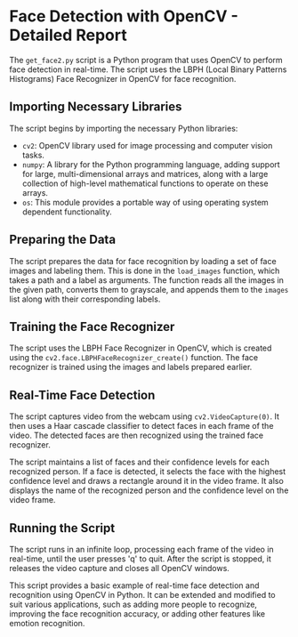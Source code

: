 # Face Detection with OpenCV - Detailed Report

The `get_face2.py` script is a Python program that uses OpenCV to perform face detection in real-time. The script uses the LBPH (Local Binary Patterns Histograms) Face Recognizer in OpenCV for face recognition.

## Importing Necessary Libraries

The script begins by importing the necessary Python libraries:

- `cv2`: OpenCV library used for image processing and computer vision tasks.
- `numpy`: A library for the Python programming language, adding support for large, multi-dimensional arrays and matrices, along with a large collection of high-level mathematical functions to operate on these arrays.
- `os`: This module provides a portable way of using operating system dependent functionality.

## Preparing the Data

The script prepares the data for face recognition by loading a set of face images and labeling them. This is done in the `load_images` function, which takes a path and a label as arguments. The function reads all the images in the given path, converts them to grayscale, and appends them to the `images` list along with their corresponding labels.

## Training the Face Recognizer

The script uses the LBPH Face Recognizer in OpenCV, which is created using the `cv2.face.LBPHFaceRecognizer_create()` function. The face recognizer is trained using the images and labels prepared earlier.

## Real-Time Face Detection

The script captures video from the webcam using `cv2.VideoCapture(0)`. It then uses a Haar cascade classifier to detect faces in each frame of the video. The detected faces are then recognized using the trained face recognizer.

The script maintains a list of faces and their confidence levels for each recognized person. If a face is detected, it selects the face with the highest confidence level and draws a rectangle around it in the video frame. It also displays the name of the recognized person and the confidence level on the video frame.

## Running the Script

The script runs in an infinite loop, processing each frame of the video in real-time, until the user presses 'q' to quit. After the script is stopped, it releases the video capture and closes all OpenCV windows.

This script provides a basic example of real-time face detection and recognition using OpenCV in Python. It can be extended and modified to suit various applications, such as adding more people to recognize, improving the face recognition accuracy, or adding other features like emotion recognition.
